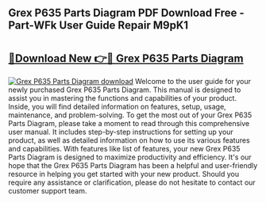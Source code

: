 ## Grex P635 Parts Diagram PDF Download Free - Part-WFk User Guide Repair M9pK1

# <h2><a href="http://dfncbcl.blite.top/?on=Grex+P635+Parts+Diagram">🔗Download New 👉🔴 Grex P635 Parts Diagram</a></h2>

[![Grex P635 Parts Diagram download](https://i.imgur.com/lujVjoI.png)](http://dfncbcl.blite.top/?on=Grex+P635+Parts+Diagram)
Welcome to the user guide for your newly purchased Grex P635 Parts Diagram. This manual is designed to assist you in mastering the functions and capabilities of your product. Inside, you will find detailed information on features, setup, usage, maintenance, and problem-solving. To get the most out of your Grex P635 Parts Diagram, please take a moment to read through this comprehensive user manual. It includes step-by-step instructions for setting up your product, as well as detailed information on how to use its various features and capabilities. With features like list of features, your new Grex P635 Parts Diagram is designed to maximize productivity and efficiency. It's our hope that the Grex P635 Parts Diagram has been a helpful and user-friendly resource in helping you get started with your new product. Should you require any assistance or clarification, please do not hesitate to contact our customer support team.
